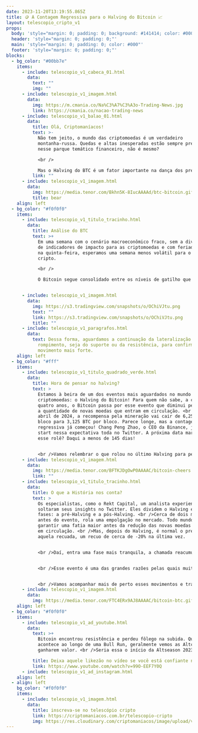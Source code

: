 ```yaml
---
date: 2023-11-20T13:19:55.865Z
title: 🪙 A Contagem Regressiva para o Halving do Bitcoin 📈
layout: telescopio_cripto_v1
props:
  body: 'style="margin: 0; padding: 0; background: #141414; color: #000"'
  header: 'style="margin: 0; padding: 0;"'
  main: 'style="margin: 0; padding: 0; color: #000"'
  footer: 'style="margin: 0; padding: 0;"'
blocks:
  - bg_color: "#00bb7e"
    items:
      - include: telescopio_v1_cabeca_01.html
        data:
          text: ""
          img: ""
      - include: telescopio_v1_imagem.html
        data:
          img: https://m.cmania.co/Na%C3%A7%C3%A3o-Trading-News.jpg
          link: https://cmania.co/nacao-trading-news
      - include: telescopio_v1_balao_01.html
        data:
          title: Olá, Criptomaníacos!
          text: >-
            Não tem jeito, o mundo das criptomoedas é um verdadeiro
            montanha-russa. Quedas e altas inesperadas estão sempre presentes
            nesse parque temático financeiro, não é mesmo?

            <br />

            Mas o Halving do BTC é um fator importante na dança dos preços, e hoje vamos falar mais sobre ele.
          link: ""
      - include: telescopio_v1_imagem.html
        data:
          img: https://media.tenor.com/Bkhn5K-8IucAAAAd/btc-bitcoin.gif
          title: bear
    align: left
  - bg_color: "#f0f0f0"
    items:
      - include: telescopio_v1_titulo_tracinho.html
        data:
          title: Análise do BTC
          text: >+
            Em uma semana com o cenário macroeconômico fraco, sem a divulgação
            de indicadores de impacto para as criptomoedas e com feriado nos EUA
            na quinta-feira, esperamos uma semana menos volátil para o mercado
            cripto. 

            <br />

            O Bitcoin segue consolidado entre os níveis de gatilho que estamos monitorando desde a última semana, com resistência em $37.950 e suporte em $35.500.


      - include: telescopio_v1_imagem.html
        data:
          img: https://s3.tradingview.com/snapshots/o/OChiVJtu.png
          text: ""
          link: https://s3.tradingview.com/snapshots/o/OChiVJtu.png
          title: ""
      - include: telescopio_v1_paragrafos.html
        data:
          text: Dessa forma, aguardamos a continuação da lateralização até que ocorra um
            rompimento, seja do suporte ou da resistência, para confirmar um
            movimento mais forte.
    align: left
  - bg_color: "#fff"
    items:
      - include: telescopio_v1_titulo_quadrado_verde.html
        data:
          title: Hora de pensar no halving?
          text: >
            Estamos à beira de um dos eventos mais aguardados no mundo das
            criptomoedas: o Halving do Bitcoin! Para quem não sabe, a cada
            quatro anos, o Bitcoin passa por esse evento que diminui pela metade
            a quantidade de novas moedas que entram em circulação. <br />Em
            abril de 2024, a recompensa pela mineração vai cair de 6,25 BTC por
            bloco para 3,125 BTC por bloco. Parece longe, mas a contagem
            regressiva já começou! Chang Peng Zhao, o CEO da Binance, já deu o
            start nessa expectativa toda no Twitter. A próxima data marcada para
            esse rolê? Daqui a menos de 145 dias!


            <br />Vamos relembrar o que rolou no último Halving para pegarmos a vibe: Lá em 2020, o preço do Bitcoin estava numa média de menos de $10.000 antes desse evento. <br />Mas, à medida que o Halving se aproximava, o preço começou a subir e chegou a ultrapassar os $17.000. Depois do Halving, o que se viu foi uma verdadeira montanha-russa! O preço do BTC voou para além de $69.000, fazendo os olhos dos entusiastas brilharem.
      - include: telescopio_v1_imagem.html
        data:
          img: https://media.tenor.com/BFTKJDgOwP0AAAAC/bitcoin-cheers.gif
          link: ""
      - include: telescopio_v1_titulo_tracinho.html
        data:
          title: O que a História nos conta?
          text: >
            Os especialistas, como o Rekt Capital, um analista experiente, já
            soltaram seus insights no Twitter. Eles dividem o Halving em duas
            fases: a pré-Halving e a pós-Halving. <br />Cerca de dois meses
            antes do evento, rola uma empolgação no mercado. Todo mundo querendo
            garantir uma fatia maior antes da redução das novas moedas entrando
            em circulação. <br />Mas, depois do Halving, é normal o preço dar
            aquela recuada, um recuo de cerca de -20% na última vez.


            <br />Daí, entra uma fase mais tranquila, a chamada reacumulação. É um momento em que o pessoal fica mais na expectativa. Afinal, os resultados não são tão imediatos quanto o esperado. <br />Mas é a calmaria antes da tempestade! É nessa fase que o Bitcoin se prepara para uma escalada louca e, geralmente, alcança novas máximas históricas! 📉🚀


            <br />Esse evento é uma das grandes razões pelas quais muitos olham para o Bitcoin com uma esperança brilhante nos olhos. Afinal, a redução na quantidade de moedas em circulação tende a aumentar o seu valor de mercado. <br />E não é só isso! A entrada da BlackRock’s iShares e outras empresas gigantes no mercado de ETFs de Bitcoin também sinaliza um amadurecimento desse universo para investidores mais tradicionais. <br />Isso significa que mais pessoas podem investir em Bitcoin sem necessariamente ter que comprar diretamente a criptomoeda.


            <br />Vamos acompanhar mais de perto esses movimentos e trazer tudo fresquinho na próxima edição do Telescópio. Fique ligado para mais insights e novidades do mundo cripto!
      - include: telescopio_v1_imagem.html
        data:
          img: https://media.tenor.com/FTC4ERx9AJ8AAAAC/bitcoin-btc.gif
    align: left
  - bg_color: "#f0f0f0"
    items:
      - include: telescopio_v1_ad_youtube.html
        data:
          text: >+
            Bitcoin encontrou resistência e perdeu fôlego na subida. Quando isso
            acontece ao longo de uma Bull Run, geralmente vemos as Altcoins
            ganharem valor. <br />Seria essa o início da Altseason 2023?

          title: Deixa aquele likezão no vídeo se você está confiante no BTC!
          link: https://www.youtube.com/watch?v=99O-EEF7Y0Q
      - include: telescopio_v1_ad_instagram.html
    align: left
  - align: left
    bg_color: "#f0f0f0"
    items:
      - include: telescopio_v1_imagem.html
        data:
          title: inscreva-se no telescópio cripto
          link: https://criptomaniacos.com.br/telescopio-cripto
          img: https://res.cloudinary.com/criptomaniacos/image/upload/v1662133224/telescopio/inscreva-se-telescopio.png
---
```


